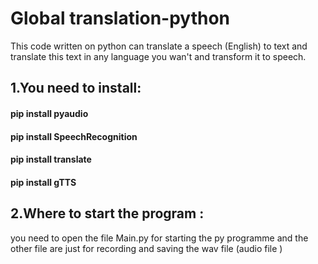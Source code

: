 # Global translation-python
This code written on python can translate a speech (English) to text and translate this text in any language you wan't and transform it to speech.


## 1.You need to install: 
#### pip install pyaudio
#### pip install SpeechRecognition
#### pip install translate
#### pip install gTTS 

## 2.Where to start the program : 
you need to open the file Main.py for starting the py programme and the other file are just for recording and saving the wav file (audio file )






